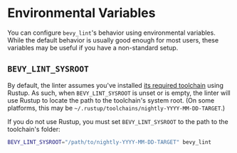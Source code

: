 # Environmental Variables

You can configure `bevy_lint`'s behavior using environmental variables. While the default behavior is usually good enough for most users, these variables may be useful if you have a non-standard setup.

## `BEVY_LINT_SYSROOT`

By default, the linter assumes you've installed [its required toolchain](compatibility.md) using Rustup. As such, when `BEVY_LINT_SYSROOT` is unset or is empty, the linter will use Rustup to locate the path to the toolchain's system root. (On some platforms, this may be `~/.rustup/toolchains/nightly-YYYY-MM-DD-TARGET`.)

If you do not use Rustup, you must set `BEVY_LINT_SYSROOT` to the path to the toolchain's folder:

```sh
BEVY_LINT_SYSROOT="/path/to/nightly-YYYY-MM-DD-TARGET" bevy_lint
```
